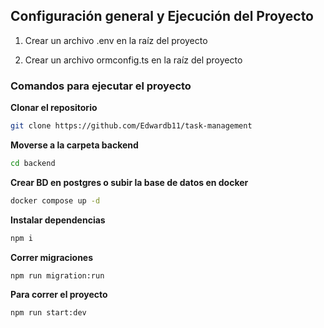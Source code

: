 ## Configuración general y Ejecución del Proyecto
1. Crear un archivo .env en la raíz del proyecto

2. Crear un archivo ormconfig.ts en la raíz del proyecto

### Comandos para ejecutar el proyecto
__Clonar el repositorio__
```bash
git clone https://github.com/Edwardb11/task-management
```
__Moverse a la carpeta backend__
```bash
cd backend
```

__Crear BD en postgres o subir la base de datos en docker__
```bash
docker compose up -d
```
__Instalar dependencias__
```bash
npm i
```

__Correr migraciones__
```bash
npm run migration:run
```

__Para correr el proyecto__

```bash
npm run start:dev
```